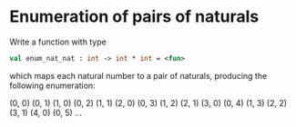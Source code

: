 # Enumeration of pairs of naturals

Write a function with type
```ocaml
val enum_nat_nat : int -> int * int = <fun>
```
which maps each natural number to a pair of naturals,
producing the following enumeration:

(0, 0)
(0, 1)   (1, 0)
(0, 2)   (1, 1)   (2, 0)
(0, 3)   (1, 2)   (2, 1)   (3, 0)
(0, 4)   (1, 3)   (2, 2)   (3, 1)   (4, 0)
(0, 5) ...